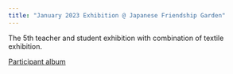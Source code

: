 ```yaml
---
title: "January 2023 Exhibition @ Japanese Friendship Garden"
---
```

The 5th teacher and student exhibition with combination of textile exhibition.



<a href="https://photos.app.goo.gl/wmVi4j24zSuFtjRd8"  >Participant album</a>



